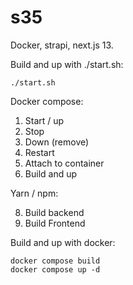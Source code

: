 # s35
Docker, strapi, next.js 13.


Build and up with ./start.sh:
```
./start.sh
```

Docker compose:
1. Start / up
2. Stop
3. Down (remove)
4. Restart
5. Attach to container
6. Build and up

Yarn / npm:

8. Build backend
9. Build Frontend

Build and up with docker:
```
docker compose build
docker compose up -d
```
